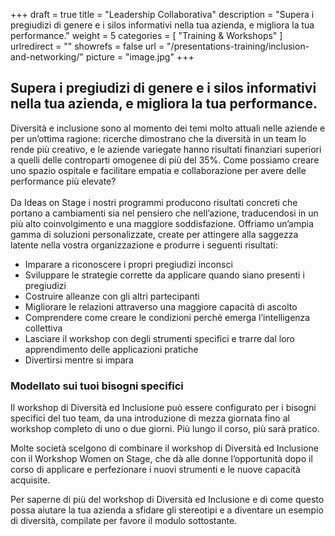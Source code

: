 +++
draft		= true
title		= "Leadership Collaborativa"
description = "Supera i pregiudizi di genere e i silos informativi nella tua azienda, e migliora la tua performance."
weight		= 5
categories	= [ "Training & Workshops" ]
urlredirect	= ""
showrefs	= false
url 			= "/presentations-training/inclusion-and-networking/"
picture		= "image.jpg"
+++

## Supera i pregiudizi di genere e i silos informativi nella tua azienda, e migliora la tua performance.
Diversità e inclusione sono al momento dei temi molto attuali nelle aziende e per un’ottima ragione: ricerche dimostrano che la diversità in un team lo rende più creativo, e le aziende variegate hanno risultati finanziari superiori a quelli delle controparti omogenee di più del 35%. 
Come possiamo creare uno spazio ospitale e facilitare empatia e collaborazione per avere delle performance più elevate?<br><br>
Da Ideas on Stage i nostri programmi producono risultati concreti che portano a cambiamenti sia nel pensiero che nell’azione, traducendosi in un più alto coinvolgimento e una maggiore soddisfazione. Offriamo un’ampia gamma di soluzioni personalizzate, create per attingere alla saggezza latente nella vostra organizzazione e produrre i seguenti risultati: 

* Imparare a riconoscere i propri pregiudizi inconsci
* Sviluppare le strategie corrette da applicare quando siano presenti i pregiudizi
* Costruire alleanze con gli altri partecipanti
* Migliorare le relazioni attraverso una maggiore capacità di ascolto
* Comprendere come creare le condizioni perché emerga l’intelligenza collettiva
* Lasciare il workshop con degli strumenti specifici e trarre dal loro apprendimento  delle applicazioni pratiche
* Divertirsi mentre si impara

### Modellato sui tuoi bisogni specifici

Il workshop di Diversità ed Inclusione può essere configurato per i bisogni specifici del tuo team, da una introduzione di mezza giornata fino al workshop completo di uno o due giorni. Più lungo il corso, più sarà pratico.

Molte società scelgono di combinare il workshop di Diversità ed Inclusione con il Workshop Women on Stage, che dà alle donne l’opportunità dopo il corso di applicare e perfezionare i nuovi strumenti e le nuove capacità acquisite. 

Per saperne di più del workshop di Diversità ed Inclusione e di come questo possa aiutare la tua azienda a sfidare gli stereotipi e a diventare un esempio di diversità, compilate per favore il modulo sottostante. 